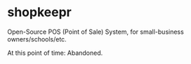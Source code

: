 # shopkeepr

Open-Source POS (Point of Sale) System, for small-business owners/schools/etc.

At this point of time: Abandoned.
